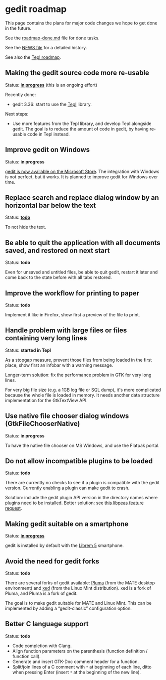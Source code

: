 gedit roadmap
=============

This page contains the plans for major code changes we hope to get done in the
future.

See the [roadmap-done.md](roadmap-done.md) file for done tasks.

See the [NEWS file](../NEWS) for a detailed history.

See also the
[Tepl roadmap](https://gitlab.gnome.org/GNOME/tepl/blob/master/docs/roadmap.md).

Making the gedit source code more re-usable
-------------------------------------------

Status: **[in progress](https://wiki.gnome.org/Apps/Gedit/ReusableCode)** (this
is an ongoing effort)

Recently done:
- gedit 3.36: start to use the [Tepl](https://wiki.gnome.org/Projects/Tepl)
  library.

Next steps:
- Use more features from the Tepl library, and develop Tepl alongside gedit.
  The goal is to reduce the amount of code in gedit, by having re-usable code
  in Tepl instead.

Improve gedit on Windows
------------------------

Status: **in progress**

[gedit is now available on the Microsoft Store](https://www.microsoft.com/store/apps/9PL1J21XF0PT).
The integration with Windows is not perfect, but it works. It is planned to
improve gedit for Windows over time.

Replace search and replace dialog window by an horizontal bar below the text
----------------------------------------------------------------------------

Status: **[todo](https://gitlab.gnome.org/GNOME/gedit/-/issues/288)**

To not hide the text.

Be able to quit the application with all documents saved, and restored on next start
------------------------------------------------------------------------------------

Status: **todo**

Even for unsaved and untitled files, be able to quit gedit, restart it later and
come back to the state before with all tabs restored.

Improve the workflow for printing to paper
------------------------------------------

Status: **todo**

Implement it like in Firefox, show first a preview of the file to print.

Handle problem with large files or files containing very long lines
-------------------------------------------------------------------

Status: **started in Tepl**

As a stopgap measure, prevent those files from being loaded in the first place,
show first an infobar with a warning message.

Longer-term solution: fix the performance problem in GTK for very long lines.

For very big file size (e.g. a 1GB log file or SQL dump), it's more complicated
because the whole file is loaded in memory. It needs another data structure
implementation for the GtkTextView API.

Use native file chooser dialog windows (GtkFileChooserNative)
-------------------------------------------------------------

Status: **in progress**

To have the native file chooser on MS Windows, and use the Flatpak portal.

Do not allow incompatible plugins to be loaded
----------------------------------------------

Status: **todo**

There are currently no checks to see if a plugin is compatible with the gedit
version. Currently enabling a plugin can make gedit to crash.

Solution: include the gedit plugin API version in the directory names where
plugins need to be installed. Better solution: see
[this libpeas feature request](https://bugzilla.gnome.org/show_bug.cgi?id=642694#c15).

Making gedit suitable on a smartphone
-------------------------------------

Status: **[in progress](https://gitlab.gnome.org/GNOME/Initiatives/-/issues/13)**

gedit is installed by default with the [Librem 5](https://puri.sm/products/librem-5/)
smartphone.

Avoid the need for gedit forks
------------------------------

Status: **todo**

There are several forks of gedit available: [Pluma](https://github.com/mate-desktop/pluma)
(from the MATE desktop environment) and [xed](https://github.com/linuxmint/xed)
(from the Linux Mint distribution). xed is a fork of Pluma, and Pluma is a fork
of gedit.

The goal is to make gedit suitable for MATE and Linux Mint. This can be
implemented by adding a “gedit-classic” configuration option.

Better C language support
-------------------------

Status: **todo**

- Code completion with Clang.
- Align function parameters on the parenthesis (function definition /
  function call).
- Generate and insert GTK-Doc comment header for a function.
- Split/join lines of a C comment with `*` at beginning of each line, ditto when
  pressing Enter (insert `*` at the beginning of the new line).
